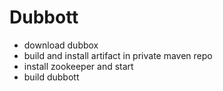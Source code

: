 # Dubbott
* download dubbox
* build and install artifact in private maven repo
* install zookeeper and start
* build dubbott
